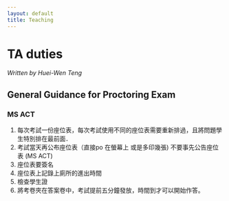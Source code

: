 ```yaml
--- 
layout: default 
title: Teaching
--- 
```


# TA duties

*Written by Huei-Wen Teng*

## General Guidance for Proctoring Exam 

### MS ACT

1. 每次考試一份座位表，每次考試使用不同的座位表需要重新排過，且將問題學生特別排在最前面．
2. 考試當天再公布座位表（直接po 在螢幕上 或是多印幾張) 不要事先公告座位表 (MS ACT)
3. 座位表要簽名
4. 座位表上記錄上廁所的進出時間
5. 檢查學生證
6. 將考卷夾在答案卷中，考試提前五分鐘發放，時間到才可以開始作答。



